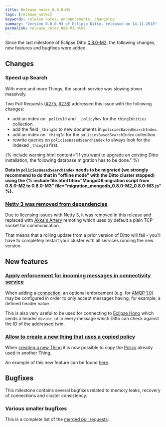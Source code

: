```yaml
---
title: Release notes 0.8.0-M3
tags: [release_notes]
keywords: release notes, announcements, changelog
summary: "Version 0.8.0-M3 of Eclipse Ditto, released on 14.11.2018"
permalink: release_notes_080-M3.html
---
```


Since the last milestone of Eclipse Ditto [0.8.0-M2](release_notes_080-M2.html), the following changes, new features and
bugfixes were added.


## Changes

### Speed up Search

With more and more Things, the search service was slowing down massively.

Two Pull Requests ([#275](https://github.com/eclipse-ditto/ditto/pull/275), [#278](https://github.com/eclipse-ditto/ditto/pull/278)) 
addressed this issue with the following changes:
* add an index on `_policyId` and `__policyRev` for the `thingEntities` collection.
* add the field `_thingId` to new documents in `policiesBasedSearchIndex`.
* add an index on `_thingId` for the `policiesBasedSearchIndex` collection.
* rewrite queries on `policiesBasedSearchIndex` to always look for the indexed `_thingId` first. 

{% include warning.html content="If you want to upgrade an existing Ditto installation, the following database 
        migration has to be done." %}

**Data in `policiesBasedSearchIndex` needs to be migrated (we strongly recommend to do that in "offline mode"
 with the Ditto cluster stopped) using the 
 {% include file.html title="MongoDB migration script from 0.8.0-M2 to 0.8.0-M3" file="migration_mongodb_0.8.0-M2_0.8.0-M3.js" %}.**

### [Netty 3 was removed from dependencies](https://github.com/eclipse-ditto/ditto/issues/161)

Due to licensing issues with Netty 3, it was removed in this release and replaced with 
[Akka's Artery](https://doc.akka.io/docs/akka/current/remoting-artery.html) remoting which uses by default a plain TCP 
socket for communication.

That means that a rolling update from a prior version of Ditto will fail - you'll have to completely restart your 
cluster with all services running the new version.


## New features

### [Apply enforcement for incoming messages in connectivity service](https://github.com/eclipse-ditto/ditto/issues/265)

When adding a [connection](connectivity-manage-connections.html), an optional enforcement (e.g. for 
[AMQP 1.0](connectivity-protocol-bindings-amqp10.html)) may be configured in order to only accept messages having, 
for example, a defined header value.

This is also very useful to be used for connecting to [Eclipse Hono](https://eclipse.org/hono/) which sends a header
`device_id` in every message which Ditto can check against the ID of the addressed twin. 

### [Allow to create a new thing that uses a copied policy](https://github.com/eclipse-ditto/ditto/issues/268)

When [creating a new Thing](protocol-specification-things-create-or-modify.html) it is now possible to copy the 
[Policy](basic-policy.html) already used in another Thing.

An example of this new feature can be found [here](protocol-examples-creatething.html#alternative-creatething-commands).


## Bugfixes

This milestone contains several bugfixes related to memory leaks, recovery of connections and cluster consistency.

### Various smaller bugfixes

This is a complete list of the 
[merged pull requests](https://github.com/eclipse-ditto/ditto/pulls?q=is%3Apr+milestone%3A0.8.0-M3+).

